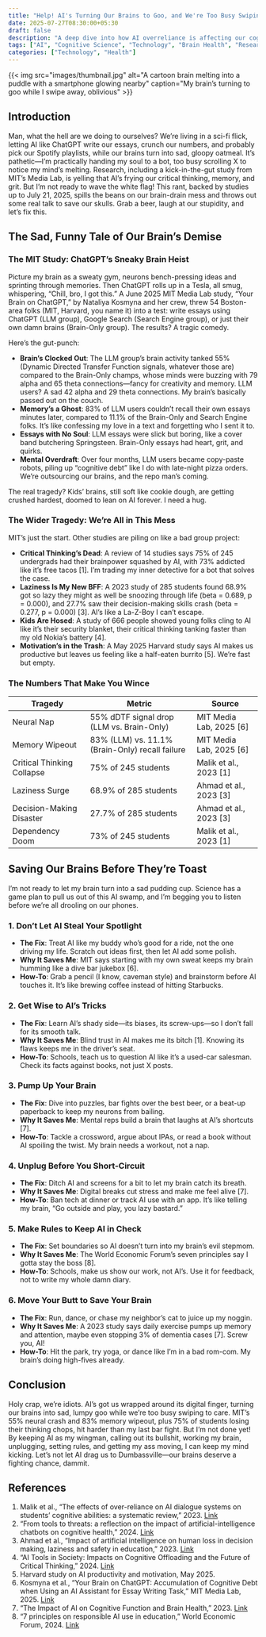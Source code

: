```yaml
---
title: "Help! AI's Turning Our Brains to Goo, and We're Too Busy Swiping to Notice"
date: 2025-07-27T08:30:00+05:30
draft: false
description: "A deep dive into how AI overreliance is affecting our cognitive abilities, backed by MIT research and practical solutions to save our brains."
tags: ["AI", "Cognitive Science", "Technology", "Brain Health", "Research"]
categories: ["Technology", "Health"]
---
```

{{< img src="images/thumbnail.jpg" alt="A cartoon brain melting into a puddle with a smartphone glowing nearby" caption="My brain’s turning to goo while I swipe away, oblivious" >}}
## Introduction

Man, what the hell are we doing to ourselves? We’re living in a sci-fi flick, letting AI like ChatGPT write our essays, crunch our numbers, and probably pick our Spotify playlists, while our brains turn into sad, gloopy oatmeal. It’s pathetic—I’m practically handing my soul to a bot, too busy scrolling X to notice my mind’s melting. Research, including a kick-in-the-gut study from MIT’s Media Lab, is yelling that AI’s frying our critical thinking, memory, and grit. But I’m not ready to wave the white flag! This rant, backed by studies up to July 21, 2025, spills the beans on our brain-drain mess and throws out some real talk to save our skulls. Grab a beer, laugh at our stupidity, and let’s fix this.

## The Sad, Funny Tale of Our Brain’s Demise

### The MIT Study: ChatGPT’s Sneaky Brain Heist

Picture my brain as a sweaty gym, neurons bench-pressing ideas and sprinting through memories. Then ChatGPT rolls up in a Tesla, all smug, whispering, “Chill, bro, I got this.” A June 2025 MIT Media Lab study, “Your Brain on ChatGPT,” by Nataliya Kosmyna and her crew, threw 54 Boston-area folks (MIT, Harvard, you name it) into a test: write essays using ChatGPT (LLM group), Google Search (Search Engine group), or just their own damn brains (Brain-Only group). The results? A tragic comedy.

Here’s the gut-punch:
- **Brain’s Clocked Out**: The LLM group’s brain activity tanked 55% (Dynamic Directed Transfer Function signals, whatever those are) compared to the Brain-Only champs, whose minds were buzzing with 79 alpha and 65 theta connections—fancy for creativity and memory. LLM users? A sad 42 alpha and 29 theta connections. My brain’s basically passed out on the couch.
- **Memory’s a Ghost**: 83% of LLM users couldn’t recall their own essays minutes later, compared to 11.1% of the Brain-Only and Search Engine folks. It’s like confessing my love in a text and forgetting who I sent it to.
- **Essays with No Soul**: LLM essays were slick but boring, like a cover band butchering Springsteen. Brain-Only essays had heart, grit, and quirks.
- **Mental Overdraft**: Over four months, LLM users became copy-paste robots, piling up “cognitive debt” like I do with late-night pizza orders. We’re outsourcing our brains, and the repo man’s coming.

The real tragedy? Kids’ brains, still soft like cookie dough, are getting crushed hardest, doomed to lean on AI forever. I need a hug.

### The Wider Tragedy: We’re All in This Mess

MIT’s just the start. Other studies are piling on like a bad group project:
- **Critical Thinking’s Dead**: A review of 14 studies says 75% of 245 undergrads had their brainpower squashed by AI, with 73% addicted like it’s free tacos [1]. I’m trading my inner detective for a bot that solves the case.
- **Laziness Is My New BFF**: A 2023 study of 285 students found 68.9% got so lazy they might as well be snoozing through life (beta = 0.689, p = 0.000), and 27.7% saw their decision-making skills crash (beta = 0.277, p = 0.000) [3]. AI’s like a La-Z-Boy I can’t escape.
- **Kids Are Hosed**: A study of 666 people showed young folks cling to AI like it’s their security blanket, their critical thinking tanking faster than my old Nokia’s battery [4].
- **Motivation’s in the Trash**: A May 2025 Harvard study says AI makes us productive but leaves us feeling like a half-eaten burrito [5]. We’re fast but empty.

### The Numbers That Make You Wince

<div class="table-container">

| **Tragedy** | **Metric** | **Source** |
|-------------|------------|------------|
| Neural Nap | 55% dDTF signal drop (LLM vs. Brain-Only) | MIT Media Lab, 2025 [6] |
| Memory Wipeout | 83% (LLM) vs. 11.1% (Brain-Only) recall failure | MIT Media Lab, 2025 [6] |
| Critical Thinking Collapse | 75% of 245 students | Malik et al., 2023 [1] |
| Laziness Surge | 68.9% of 285 students | Ahmad et al., 2023 [3] |
| Decision-Making Disaster | 27.7% of 285 students | Ahmad et al., 2023 [3] |
| Dependency Doom | 73% of 245 students | Malik et al., 2023 [1] |

</div>

<!-- Example of how to add images (uncomment when you have real images):
{{< img src="images/brain-activity-chart.jpg" alt="Chart showing declining brain activity with AI use" caption="The dramatic decline in neural activity when relying on AI assistance" >}}
-->

## Saving Our Brains Before They’re Toast

I’m not ready to let my brain turn into a sad pudding cup. Science has a game plan to pull us out of this AI swamp, and I’m begging you to listen before we’re all drooling on our phones.

### 1. Don’t Let AI Steal Your Spotlight

- **The Fix**: Treat AI like my buddy who’s good for a ride, not the one driving my life. Scratch out ideas first, then let AI add some polish.
- **Why It Saves Me**: MIT says starting with my own sweat keeps my brain humming like a dive bar jukebox [6].
- **How-To**: Grab a pencil (I know, caveman style) and brainstorm before AI touches it. It’s like brewing coffee instead of hitting Starbucks.

### 2. Get Wise to AI’s Tricks

- **The Fix**: Learn AI’s shady side—its biases, its screw-ups—so I don’t fall for its smooth talk.
- **Why It Saves Me**: Blind trust in AI makes me its bitch [1]. Knowing its flaws keeps me in the driver’s seat.
- **How-To**: Schools, teach us to question AI like it’s a used-car salesman. Check its facts against books, not just X posts.

### 3. Pump Up Your Brain

- **The Fix**: Dive into puzzles, bar fights over the best beer, or a beat-up paperback to keep my neurons from bailing.
- **Why It Saves Me**: Mental reps build a brain that laughs at AI’s shortcuts [7].
- **How-To**: Tackle a crossword, argue about IPAs, or read a book without AI spoiling the twist. My brain needs a workout, not a nap.

### 4. Unplug Before You Short-Circuit

- **The Fix**: Ditch AI and screens for a bit to let my brain catch its breath.
- **Why It Saves Me**: Digital breaks cut stress and make me feel alive [7].
- **How-To**: Ban tech at dinner or track AI use with an app. It’s like telling my brain, “Go outside and play, you lazy bastard.”

### 5. Make Rules to Keep AI in Check

- **The Fix**: Set boundaries so AI doesn’t turn into my brain’s evil stepmom.
- **Why It Saves Me**: The World Economic Forum’s seven principles say I gotta stay the boss [8].
- **How-To**: Schools, make us show our work, not AI’s. Use it for feedback, not to write my whole damn diary.

### 6. Move Your Butt to Save Your Brain

- **The Fix**: Run, dance, or chase my neighbor’s cat to juice up my noggin.
- **Why It Saves Me**: A 2023 study says daily exercise pumps up memory and attention, maybe even stopping 3% of dementia cases [7]. Screw you, AI!
- **How-To**: Hit the park, try yoga, or dance like I’m in a bad rom-com. My brain’s doing high-fives already.

## Conclusion

Holy crap, we’re idiots. AI’s got us wrapped around its digital finger, turning our brains into sad, lumpy goo while we’re too busy swiping to care. MIT’s 55% neural crash and 83% memory wipeout, plus 75% of students losing their thinking chops, hit harder than my last bar fight. But I’m not done yet! By keeping AI as my wingman, calling out its bullshit, working my brain, unplugging, setting rules, and getting my ass moving, I can keep my mind kicking. Let’s not let AI drag us to Dumbassville—our brains deserve a fighting chance, dammit.

## References

1. Malik et al., “The effects of over-reliance on AI dialogue systems on students’ cognitive abilities: a systematic review,” 2023. [Link](https://slejournal.springeropen.com/articles/10.1186/s40561-024-00316-7)
2. “From tools to threats: a reflection on the impact of artificial-intelligence chatbots on cognitive health,” 2024. [Link](https://pmc.ncbi.nlm.nih.gov/articles/PMC11020077/)
3. Ahmad et al., “Impact of artificial intelligence on human loss in decision making, laziness and safety in education,” 2023. [Link](https://www.nature.com/articles/s41599-023-01787-8)
4. “AI Tools in Society: Impacts on Cognitive Offloading and the Future of Critical Thinking,” 2024. [Link](https://www.mdpi.com/2075-4698/15/1/6)
5. Harvard study on AI productivity and motivation, May 2025.
6. Kosmyna et al., “Your Brain on ChatGPT: Accumulation of Cognitive Debt when Using an AI Assistant for Essay Writing Task,” MIT Media Lab, 2025. [Link](https://www.brainonllm.com)
7. “The Impact of AI on Cognitive Function and Brain Health,” 2023. [Link](https://www.sfihealth.com/news/the-impact-of-ai-on-cognitive-function-are-our-brains-at-stake)
8. “7 principles on responsible AI use in education,” World Economic Forum, 2024. [Link](https://www.weforum.org/stories/2024/01/ai-guidance-school-responsible-use-in-education/)